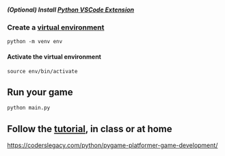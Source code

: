 ##### (Optional) Install [Python VSCode Extension](https://marketplace.visualstudio.com/items?itemName=ms-python.python)

### Create a [virtual environment](https://docs.python.org/3/tutorial/venv.html)

`python -m venv env`

#### Activate the virtual environment

`source env/bin/activate`

## Run your game

`python main.py`

## Follow the [tutorial](https://coderslegacy.com/python/pygame-platformer-game-development/), in class or at home

<https://coderslegacy.com/python/pygame-platformer-game-development/>
